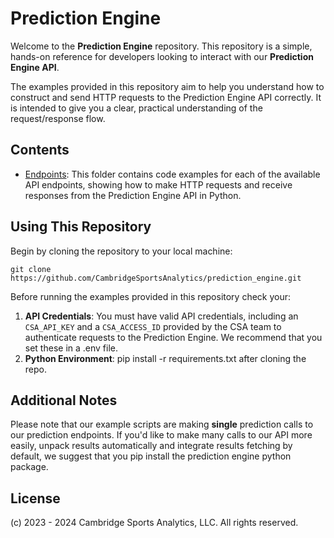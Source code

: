 # Prediction Engine

Welcome to the **Prediction Engine** repository. This repository is a simple, hands-on reference for developers looking to interact with our **Prediction Engine API**. 

The examples provided in this repository aim to help you understand how to construct and send HTTP requests to the Prediction Engine API correctly. It is intended to give you a clear, practical understanding of the request/response flow.

## Contents

- [Endpoints](Endpoints): This folder contains code examples for each of the available API endpoints, showing how to make HTTP requests and receive responses from the Prediction Engine API in Python. 

## Using This Repository

Begin by cloning the repository to your local machine:

```git clone https://github.com/CambridgeSportsAnalytics/prediction_engine.git```

Before running the examples provided in this repository check your:

1. **API Credentials**: You must have valid API credentials, including an `CSA_API_KEY` and a `CSA_ACCESS_ID` provided by the CSA team to authenticate requests to the Prediction Engine. We recommend that you set these in a .env file.
2. **Python Environment**: pip install -r requirements.txt after cloning the repo. 

## Additional Notes

Please note that our example scripts are making  **single** prediction calls to our prediction endpoints. If you'd like to make many calls to our API more easily, unpack results automatically and integrate results fetching by default, we suggest that you pip install the prediction engine python package. 

## License

(c) 2023 - 2024 Cambridge Sports Analytics, LLC. All rights reserved.
